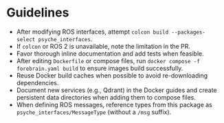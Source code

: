 # Guidelines
- After modifying ROS interfaces, attempt `colcon build --packages-select psyche_interfaces`.
- If `colcon` or ROS 2 is unavailable, note the limitation in the PR.
- Favor thorough inline documentation and add tests when feasible.
- After editing `Dockerfile` or compose files, run `docker compose -f forebrain.yaml build` to ensure images build successfully.
- Reuse Docker build caches when possible to avoid re-downloading dependencies.
- Document new services (e.g., Qdrant) in the Docker guides and create
  persistent data directories when adding them to compose files.
- When defining ROS messages, reference types from this package as
  `psyche_interfaces/MessageType` (without a `/msg` suffix).
